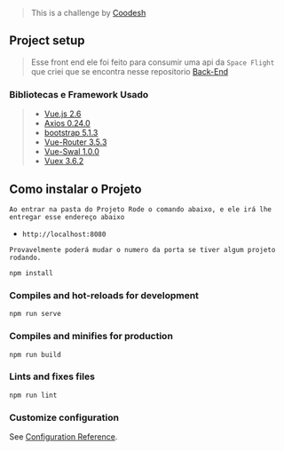 > This is a challenge by [Coodesh](https://coodesh.com/)
## Project setup

> Esse front end ele foi feito para consumir uma api da `Space Flight` que criei que se encontra nesse repositorio [Back-End](google.com)
### Bibliotecas e Framework Usado
> - [Vue.js 2.6](https://vuejs.org/)
> - [Axios 0.24.0](https://vuejs.org/)
> - [bootstrap 5.1.3](https://getbootstrap.com/docs/5.0/getting-started/introduction/)
> - [Vue-Router 3.5.3](https://router.vuejs.org/)
> - [Vue-Swal 1.0.0](https://www.npmjs.com/package/vue-swal)
> - [Vuex 3.6.2](https://vuex.vuejs.org/ptbr/)

## Como instalar o Projeto
```
Ao entrar na pasta do Projeto Rode o comando abaixo, e ele irá lhe entregar esse endereço abaixo 
```
- `http://localhost:8080`

```
Provavelmente poderá mudar o numero da porta se tiver algum projeto rodando.
```

```
npm install
```


### Compiles and hot-reloads for development
```
npm run serve
```

### Compiles and minifies for production
```
npm run build
```

### Lints and fixes files
```
npm run lint
```

### Customize configuration
See [Configuration Reference](https://cli.vuejs.org/config/).
